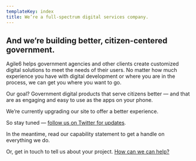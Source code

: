 ```yaml
---
templateKey: index
title: We’re a full-spectrum digital services company.
---
```

## And we’re building better, citizen-centered government.  

Agile6 helps government agencies and other clients create customized digital solutions to meet the needs of their users. No matter how much experience you have with digital development or where you are in the process, we can get you where you want to go. 

Our goal? Government digital products that serve citizens better — and that are as engaging and easy to use as the apps on your phone.

We’re currently upgrading our site to offer a better experience.

So stay tuned — [follow us on Twitter for updates](https://twitter.com/agilesix). 

In the meantime, read our capability statement to get a handle on everything we do.

Or, get in touch to tell us about your project. [How can we can help?](<mailto: contact@agile6.com>)

